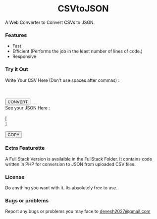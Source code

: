 <link href="https://fonts.googleapis.com/css?family=Montserrat" rel="stylesheet">
<script src="https://raw.githubusercontent.com/deve-sh/CSVtoJSON/master/js/webscripts.js"></script>
<link rel="stylesheet" type="text/css" href="styles/style.css">
<link rel="stylesheet" type="text/css" href="styles/smallscreen.css" media="screen and (max-width: 900px)">
<link rel="stylesheet" type="text/css" href="styles/ultrasmall.css" media="screen and (max-width: 600px)">
 
# <div align='center'>CSVtoJSON</div>
A Web Converter to Convert CSVs to JSON.

### Features

<ul>
  <li>Fast</li>
  <li>Efficient (Performs the job in the least number of lines of code.)</li>
  <li>Responsive</li>
</ul>

### Try it Out

<div style="width: 100%;">
  <div id="textarea">
    Write Your CSV Here (Don't use spaces after commas) : 
    <br/>
    <br/>
    <div id="csvtextbox" contenteditable="true"></div>
    <br/>
    <button onclick="csvtojson()">CONVERT</button>
    </div>
  <div id="convertedtext">
      See your JSON Here : 
      <br><br>
      <div id="convertedjson">[<br>]</div>
      <br/>
      <button onclick="copy()">COPY</button>
</div>

### Extra Featurette

A Full Stack Version is availaible in the FullStack Folder. It contains code written in PHP for conversion to JSON from uploaded CSV files.

### License

Do anything you want with it. Its absolutely free to use.

### Bugs or problems

Report any bugs or problems you may face to devesh2027@gmail.com
